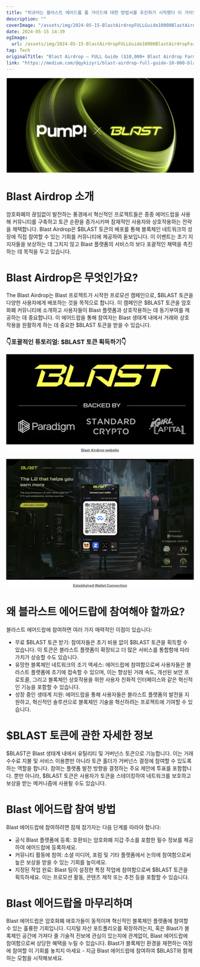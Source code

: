 ```yaml
---
title: "피규어는 블라스트 에어드롭 풀 가이드에 대한 방법서를 추진하기 시작했다 이 가이드에 따르면 1만 달러 이상을 벌 수 있다는 것이다"
description: ""
coverImage: "/assets/img/2024-05-15-BlastAirdropFULLGuide10000BlastAirdropFarmingGuide_0.png"
date: 2024-05-15 14:39
ogImage: 
  url: /assets/img/2024-05-15-BlastAirdropFULLGuide10000BlastAirdropFarmingGuide_0.png
tag: Tech
originalTitle: "Blast Airdrop — FULL Guide ($10,000+ Blast Airdrop Farming Guide)"
link: "https://medium.com/@qykizyri/blast-airdrop-full-guide-10-000-blast-airdrop-farming-guide-f4281e241e36"
---
```




![Blast Airdrop](/assets/img/2024-05-15-BlastAirdropFULLGuide10000BlastAirdropFarmingGuide_0.png)

# Blast Airdrop 소개

암호화폐의 끊임없이 발전하는 풍경에서 혁신적인 프로젝트들은 종종 에어드랍을 사용해 커뮤니티를 구축하고 토큰 순환을 증가시키며 잠재적인 사용자와 상호작용하는 전략을 채택합니다. Blast Airdrop은 $BLAST 토큰의 배포를 통해 블록체인 네트워크의 성장에 직접 참여할 수 있는 기회를 커뮤니티에 제공하여 돋보입니다. 이 이벤트는 초기 지지자들을 보상하는 데 그치지 않고 Blast 플랫폼의 서비스의 보다 포괄적인 채택을 촉진하는 데 목적을 두고 있습니다.

# Blast Airdrop은 무엇인가요?




The Blast Airdrop는 Blast 프로젝트가 시작한 프로모션 캠페인으로, $BLAST 토큰을 다양한 사용자에게 배포하는 것을 목적으로 합니다. 이 캠페인은 $BLAST 토큰을 암호화폐 커뮤니티에 소개하고 사용자들이 Blast 플랫폼과 상호작용하는 데 동기부여를 제공하는 데 중요합니다. 이 에어드랍을 통해 참여자는 Blast 생태계 내에서 거래와 상호작용을 원활하게 하는 데 중요한 $BLAST 토큰을 받을 수 있습니다.

### 👇포괄적인 튜토리얼: $BLAST 토큰 획득하기👇

![이미지1](/assets/img/2024-05-15-BlastAirdropFULLGuide10000BlastAirdropFarmingGuide_1.png)

![이미지2](/assets/img/2024-05-15-BlastAirdropFULLGuide10000BlastAirdropFarmingGuide_2.png)



# 왜 블라스트 에어드랍에 참여해야 할까요?

블라스트 에어드랍에 참여하면 여러 가지 매력적인 이점이 있습니다:

- 무료 $BLAST 토큰 받기: 참여자들은 초기 비용 없이 $BLAST 토큰을 획득할 수 있습니다. 이 토큰은 블라스트 플랫폼이 확장되고 더 많은 서비스를 통합함에 따라 가치가 상승할 수도 있습니다.
- 유망한 블록체인 네트워크의 조기 액세스: 에어드랍에 참여함으로써 사용자들은 블라스트 플랫폼에 조기에 접속할 수 있으며, 이는 향상된 거래 속도, 개선된 보안 프로토콜, 그리고 블록체인 상호작용을 위한 사용자 친화적 인터페이스와 같은 혁신적인 기능을 포함할 수 있습니다.
- 성장 중인 생태계 지원: 에어드랍을 통해 사용자들은 블라스트 플랫폼의 발전을 지원하고, 혁신적인 솔루션으로 블록체인 기술을 혁신하려는 프로젝트에 기여할 수 있습니다.

# $BLAST 토큰에 관한 자세한 정보



$BLAST은 Blast 생태계 내에서 유틸리티 및 거버넌스 토큰으로 기능합니다. 이는 거래 수수료 지불 및 서비스 이용뿐만 아니라 토큰 홀더가 거버넌스 결정에 참여할 수 있도록 하는 역할을 합니다. 참여는 플랫폼 발전 방향을 결정하는 주요 제안에 투표를 포함합니다. 뿐만 아니라, $BLAST 토큰은 사용자가 토큰을 스테이킹하여 네트워크를 보호하고 보상을 받는 메커니즘에 사용될 수도 있습니다.

# Blast 에어드랍 참여 방법

Blast 에어드랍에 참여하려면 잠재 참가자는 다음 단계를 따라야 합니다:

- 공식 Blast 플랫폼에 등록: 호환되는 암호화폐 지갑 주소를 포함한 필수 정보를 제공하여 에어드랍에 등록하세요.
- 커뮤니티 활동에 참여: 소셜 미디어, 포럼 및 기타 플랫폼에서 논의에 참여함으로써 높은 보상을 받을 수 있는 기회를 높이세요.
- 지정된 작업 완료: Blast 팀이 설정한 특정 작업에 참여함으로써 $BLAST 토큰을 획득하세요. 이는 프로모션 활동, 콘텐츠 제작 또는 추천 등을 포함할 수 있습니다.



# Blast 에어드랍을 마무리하며

Blast 에어드랍은 암호화폐 애호가들이 동적이며 혁신적인 블록체인 플랫폼에 참여할 수 있는 훌륭한 기회입니다. 디지털 자산 포트폴리오를 확장하려는지, 혹은 Blast가 블록체인 공간에 가져다 줄 기술적 진보에 관심이 있는지에 관계없이, Blast 에어드랍에 참여함으로써 상당한 혜택을 누릴 수 있습니다. Blast가 블록체인 환경을 재편하는 여정에 참여할 이 기회를 놓치지 마세요 - 지금 Blast 에어드랍에 참여하여 $BLAST와 함께하는 모험을 시작해보세요.